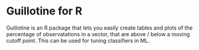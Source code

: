 # Guillotine for R

Guillotine is an R package that lets you easily create tables and plots of the percentage of observatations in a vector, that are above / below a moving cutoff point.
This can be used for tuning classifiers in ML.